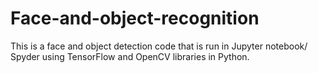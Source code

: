 # Face-and-object-recognition
This is a face and object detection code that is run in Jupyter notebook/ Spyder using TensorFlow and OpenCV libraries in Python.
